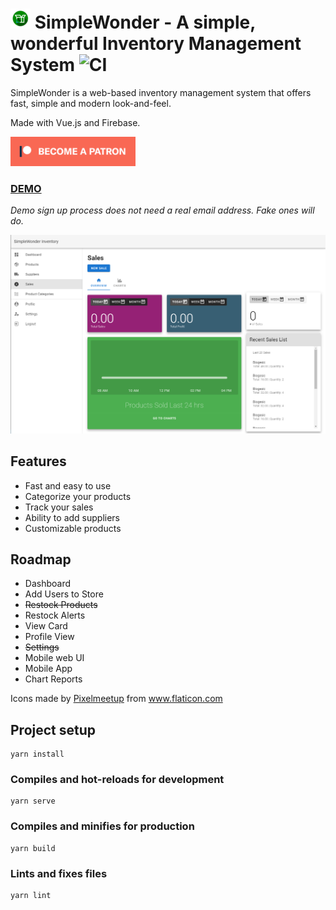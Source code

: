 # ![icon](https://raw.githubusercontent.com/dandansoysauce/winv/master/resources/icon-32.png "icon") SimpleWonder - A simple, wonderful Inventory Management System ![CI](https://github.com/dandansoysauce/winv/workflows/CI/badge.svg)

SimpleWonder is a web-based inventory management system that offers fast, simple and modern look-and-feel.

Made with Vue.js and Firebase.

<a href="https://www.patreon.com/daniona">
<img src="https://raw.githubusercontent.com/dandansoysauce/winv/master/resources/patreon.png" alt="drawing" width="200"/>
</a>

### **[DEMO](https://simplewonder-inventory.web.app/)**
_Demo sign up process does not need a real email address. Fake ones will do._

![sample shot](https://raw.githubusercontent.com/dandansoysauce/winv/master/resources/sample-img-1.png)

## Features

* Fast and easy to use
* Categorize your products
* Track your sales
* Ability to add suppliers
* Customizable products

## Roadmap

* Dashboard
* Add Users to Store
* ~~Restock Products~~
* Restock Alerts
* View Card
* Profile View
* ~~Settings~~
* Mobile web UI
* Mobile App
* Chart Reports

<div>Icons made by <a href="https://www.flaticon.com/authors/pixelmeetup" title="Pixelmeetup">Pixelmeetup</a> from <a href="https://www.flaticon.com/" title="Flaticon">www.flaticon.com</a></div>

## Project setup

```
yarn install
```

### Compiles and hot-reloads for development

```
yarn serve
```

### Compiles and minifies for production

```
yarn build
```

### Lints and fixes files

```
yarn lint
```
